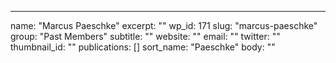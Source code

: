 ---
  name: "Marcus Paeschke"
  excerpt: ""
  wp_id: 171
  slug: "marcus-paeschke"
  group: "Past Members"
  subtitle: ""
  website: ""
  email: ""
  twitter: ""
  thumbnail_id: ""
  publications: []
  sort_name: "Paeschke"
  body: ""
